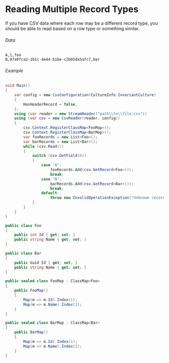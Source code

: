 ﻿# Reading Multiple Record Types

If you have CSV data where each row may be a different record type, you should be able to read based on a row type or something similar.

###### Data

```
A,1,foo
B,07a0fca2-1b1c-4e44-b1be-c2b05da5afc7,bar
```

###### Example

```cs
void Main()
{
	var config = new CsvConfiguration(CultureInfo.InvariantCulture)
	{
		HasHeaderRecord = false,
	};
    using (var reader = new StreamReader("path\\to\\file.csv"))
    using (var csv = new CsvReader(reader, config))
    {
		csv.Context.RegisterClassMap<FooMap>();
		csv.Context.RegisterClassMap<BarMap>();
		var fooRecords = new List<Foo>();
		var barRecords = new List<Bar>();
		while (csv.Read())
		{
			switch (csv.GetField(0))
			{
				case "A":
					fooRecords.Add(csv.GetRecord<Foo>());
					break;
				case "B":
					barRecords.Add(csv.GetRecord<Bar>());
					break;
				default:
					throw new InvalidOperationException("Unknown record type.");
			}
		}
    }
}

public class Foo
{
    public int Id { get; set; }
    public string Name { get; set; }
}

public class Bar
{
	public Guid Id { get; set; }
	public string Name { get; set; }
}

public sealed class FooMap : ClassMap<Foo>
{
	public FooMap()
	{
		Map(m => m.Id).Index(1);
		Map(m => m.Name).Index(2);
	}
}

public sealed class BarMap : ClassMap<Bar>
{
	public BarMap()
	{
		Map(m => m.Id).Index(1);
		Map(m => m.Name).Index(2);
	}
}
```
